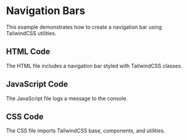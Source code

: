 # Navigation Bars

This example demonstrates how to create a navigation bar using TailwindCSS utilities.

## HTML Code
The HTML file includes a navigation bar styled with TailwindCSS classes.

## JavaScript Code
The JavaScript file logs a message to the console.

## CSS Code
The CSS file imports TailwindCSS base, components, and utilities.